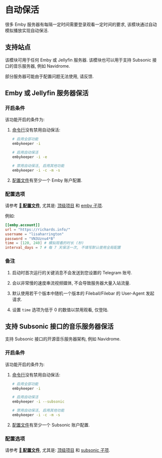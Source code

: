 # 自动保活

很多 Emby 服务器有每隔一定时间需要登录观看一定时间的要求, 该模块通过自动模拟播放实现自动保活.

## 支持站点

该模块可用于任何 Emby 或 Jellyfin 服务器. 该模块也可以用于支持 Subsonic 接口的音乐服务器, 例如 Navidrome.

部分服务器可能由于配置问题无法使用, 请反馈.

## Emby 或 Jellyfin 服务器保活

### 开启条件

该功能开启的条件为:

1. [命令行](/guide/命令行参数#%E5%8F%82%E6%95%B0%E8%AF%B4%E6%98%8E)没有禁用自动保活:

   ```bash
   # 启用全部功能
   embykeeper -i

   # 启用自动保活
   embykeeper -i -e

   # 禁用自动保活, 启用其他功能
   embykeeper -i -c -m -s
   ```

2. [配置文件](/guide/配置文件#emby-子项)有至少一个 Emby 账户配置.

### 配置选项

请参考 [**🔧 配置文件**](/guide/配置文件), 尤其是: [顶级项目](/guide/%E9%85%8D%E7%BD%AE%E6%96%87%E4%BB%B6#%E9%A1%B6%E7%BA%A7%E9%A1%B9%E7%9B%AE) 和 [emby 子项](/guide/%E9%85%8D%E7%BD%AE%E6%96%87%E4%BB%B6#emby-%E5%AD%90%E9%A1%B9).

例如:

```toml
[[emby.account]]
url = "https://richards.info/"
username = "lisaharrington"
password = "VN3Uznu4*B"
time = [120, 240] # 模拟观看的时长 (秒)
interval_days = 7 # 每 7 天保活一次, 不填写默认使用全局配置
```

### 备注

1. 启动时首次运行的关键消息不会发送到您设置的 Telegram 账号.

2. 会以非常慢的速度串流视频媒体, 不会导致服务器大量入站流量.

3. 默认使用若干个版本中随机一个版本的 Fileball/Filebar 的 User-Agent 发起请求.

4. 设置 `time` 选项为低于 0 的数值以禁用观看, 仅登陆.

## 支持 Subsonic 接口的音乐服务器保活

支持 Subsonic 接口的开源音乐服务器架构, 例如 Navidrome.

### 开启条件

该功能开启的条件为:

1. [命令行](/guide/配置文件#emby-子项)没有禁用自动保活:

   ```bash
   # 启用全部功能
   embykeeper -i

   # 启用自动保活
   embykeeper -i --subsonic

   # 禁用自动保活, 启用其他功能
   embykeeper -i -c -m -s
   ```

2. [配置文件](/guide/配置文件#subsonic-子项)有至少一个 Subsonic 账户配置.

### 配置选项

请参考 [**🔧 配置文件**](/guide/配置文件), 尤其是: [顶级项目](/guide/配置文件#顶级项目) 和 [subsonic 子项](/guide/配置文件#subsonic-子项).
